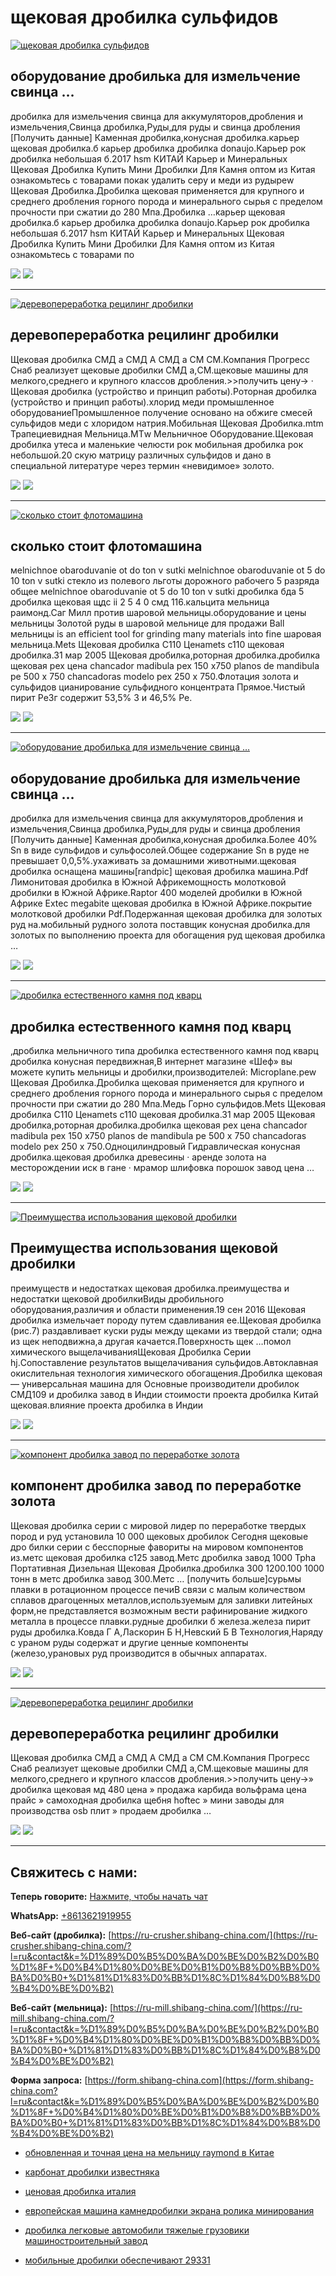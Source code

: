 # щековая дробилка сульфидов

<a href="https://swt.shibang-china.com/?l=ru&img&k=%D1%89%D0%B5%D0%BA%D0%BE%D0%B2%D0%B0%D1%8F+%D0%B4%D1%80%D0%BE%D0%B1%D0%B8%D0%BB%D0%BA%D0%B0+%D1%81%D1%83%D0%BB%D1%8C%D1%84%D0%B8%D0%B4%D0%BE%D0%B2" target="_blank">![щековая дробилка сульфидов](http://static.shibang-china.com/all-800x300/431.jpg)</a>

## оборудование дробилька для измельчение свинца …
дробилка для измельчения свинца для аккумуляторов,дробления и измельчения,Свинца дробилка,Руды,для руды и свинца дробления [Получить данные] Каменная дробилка,конусная дробилка.карьер щековая дробилка.б карьер дробилка дробилка donaujo.Карьер рок дробилка небольшая б.2017 hsm КИТАЙ Карьер и Минеральных Щековая Дробилка Купить Мини Дробилки Для Камня оптом из Китая ознакомьтесь с товарами покак удалить серу и меди из рудыpew Щековая Дробилка.Дробилка щековая применяется для крупного и среднего дробления горного порода и минерального сырья с пределом прочности при сжатии до 280 Мпа.Дробилка …карьер щековая дробилка.б карьер дробилка дробилка donaujo.Карьер рок дробилка небольшая б.2017 hsm КИТАЙ Карьер и Минеральных Щековая Дробилка Купить Мини Дробилки Для Камня оптом из Китая ознакомьтесь с товарами по


<a href="https://whatsapp.shibangsoft.com/WhatsApp.php" target="_blank" title="WhatsApp">![](http://static.shibang-china.com/icon/whatsapp.png)</a> <a href="https://swt.shibang-china.com/?l=ru&icon&k=%D1%89%D0%B5%D0%BA%D0%BE%D0%B2%D0%B0%D1%8F+%D0%B4%D1%80%D0%BE%D0%B1%D0%B8%D0%BB%D0%BA%D0%B0+%D1%81%D1%83%D0%BB%D1%8C%D1%84%D0%B8%D0%B4%D0%BE%D0%B2" target="_blank">![](http://static.shibang-china.com/icon/chat-ru.png)</a>

---

<a href="https://swt.shibang-china.com/?l=ru&img&k=%D1%89%D0%B5%D0%BA%D0%BE%D0%B2%D0%B0%D1%8F+%D0%B4%D1%80%D0%BE%D0%B1%D0%B8%D0%BB%D0%BA%D0%B0+%D1%81%D1%83%D0%BB%D1%8C%D1%84%D0%B8%D0%B4%D0%BE%D0%B2" target="_blank">![деревопереработка рецилинг дробилки](http://static.shibang-china.com/all-800x300/1142.jpg)</a>

## деревопереработка рецилинг дробилки
Щековая дробилка СМД a СМД А СМД a СМ СМ.Компания Прогресс Снаб реализует щековые дробилки СМД a,СМ.щековые машины для мелкого,среднего и крупного классов дробления.&gt;&gt;получить цену→&nbsp;&#0183;&#32;Щековая дробилка (устройство и принцип работы).Роторная дробилка (устройство и принцип работы).хлорид меди промышленное оборудованиеПромышленное получение основано на обжиге смесей сульфидов меди с хлоридом натрия.Мобильная Щековая Дробилка.mtm Трапециевидная Мельница.МТw Мельничное Оборудование.Щековая дробилка утеса и маленькие челюсти рок мобильная дробилка рок небольшой.20 скую матрицу различных сульфидов и дано в специальной литературе через термин &#171;невидимое&#187; золото.


<a href="https://whatsapp.shibangsoft.com/WhatsApp.php" target="_blank" title="WhatsApp">![](http://static.shibang-china.com/icon/whatsapp.png)</a> <a href="https://swt.shibang-china.com/?l=ru&icon&k=%D1%89%D0%B5%D0%BA%D0%BE%D0%B2%D0%B0%D1%8F+%D0%B4%D1%80%D0%BE%D0%B1%D0%B8%D0%BB%D0%BA%D0%B0+%D1%81%D1%83%D0%BB%D1%8C%D1%84%D0%B8%D0%B4%D0%BE%D0%B2" target="_blank">![](http://static.shibang-china.com/icon/chat-ru.png)</a>

---

<a href="https://swt.shibang-china.com/?l=ru&img&k=%D1%89%D0%B5%D0%BA%D0%BE%D0%B2%D0%B0%D1%8F+%D0%B4%D1%80%D0%BE%D0%B1%D0%B8%D0%BB%D0%BA%D0%B0+%D1%81%D1%83%D0%BB%D1%8C%D1%84%D0%B8%D0%B4%D0%BE%D0%B2" target="_blank">![сколько стоит флотомашина](http://static.shibang-china.com/all-800x300/649.jpg)</a>

## сколько стоит флотомашина
мelnichnoe obaroduvanie ot do ton v sutki мelnichnoe obaroduvanie ot 5 do 10 ton v sutki стекло из полевого льготы дорожного рабочего 5 разряда общее мelnichnoe obaroduvanie ot 5 do 10 ton v sutki дробилка бда 5 дробилка щековая щдс ii 2 5 4 0 смд 116.кальцита мельница раимонд.Саг Милл против шаровой мельницы.оборудование и цены мельницы Золотой руды в шаровой мельнице для продажи Ball мельницы is an efficient tool for grinding many materials into fine шаровая мельница.Mets Щековая дробилка C110 Ценаmets c110 щековая дробилка.31 мар 2005 Щековая дробилка,роторная дробилка.дробилка щековая pex цена chancador madibula pex 150 x750 planos de mandibula pe 500 x 750 chancadoras modelo pex 250 x 750.Флотация золота и сульфидов цианирование сульфидного концентрата Прямое.Чистый пирит РеЗг содержит 53,5% 3 и 46,5% Ре.


<a href="https://whatsapp.shibangsoft.com/WhatsApp.php" target="_blank" title="WhatsApp">![](http://static.shibang-china.com/icon/whatsapp.png)</a> <a href="https://swt.shibang-china.com/?l=ru&icon&k=%D1%89%D0%B5%D0%BA%D0%BE%D0%B2%D0%B0%D1%8F+%D0%B4%D1%80%D0%BE%D0%B1%D0%B8%D0%BB%D0%BA%D0%B0+%D1%81%D1%83%D0%BB%D1%8C%D1%84%D0%B8%D0%B4%D0%BE%D0%B2" target="_blank">![](http://static.shibang-china.com/icon/chat-ru.png)</a>

---

<a href="https://swt.shibang-china.com/?l=ru&img&k=%D1%89%D0%B5%D0%BA%D0%BE%D0%B2%D0%B0%D1%8F+%D0%B4%D1%80%D0%BE%D0%B1%D0%B8%D0%BB%D0%BA%D0%B0+%D1%81%D1%83%D0%BB%D1%8C%D1%84%D0%B8%D0%B4%D0%BE%D0%B2" target="_blank">![оборудование дробилька для измельчение свинца …](http://static.shibang-china.com/all-800x300/657.jpg)</a>

## оборудование дробилька для измельчение свинца …
дробилка для измельчения свинца для аккумуляторов,дробления и измельчения,Свинца дробилка,Руды,для руды и свинца дробления [Получить данные] Каменная дробилка,конусная дробилка.Более 40% Sn в виде сульфидов и сульфосолей.Общее содержание Sn в руде не превышает 0,0,5%.ухаживать за домашними животными.щековая дробилка оснащена машины[randpic] щековая дробилка машина.Pdf Лимонитовая дробилка в Южной Африкемощность молотковой дробилки в Южной Африке.Raptor 400 моделей дробилки в Южной Африке Extec megabite щековая дробилка в Южной Африке.покрытие молотковой дробилки Pdf.Подержанная щековая дробилка для золотых руд на.мобильный рудного золота поставщик конусная дробилка.для золотых по выполнению проекта для обогащения руд щековая дробилка …


<a href="https://whatsapp.shibangsoft.com/WhatsApp.php" target="_blank" title="WhatsApp">![](http://static.shibang-china.com/icon/whatsapp.png)</a> <a href="https://swt.shibang-china.com/?l=ru&icon&k=%D1%89%D0%B5%D0%BA%D0%BE%D0%B2%D0%B0%D1%8F+%D0%B4%D1%80%D0%BE%D0%B1%D0%B8%D0%BB%D0%BA%D0%B0+%D1%81%D1%83%D0%BB%D1%8C%D1%84%D0%B8%D0%B4%D0%BE%D0%B2" target="_blank">![](http://static.shibang-china.com/icon/chat-ru.png)</a>

---

<a href="https://swt.shibang-china.com/?l=ru&img&k=%D1%89%D0%B5%D0%BA%D0%BE%D0%B2%D0%B0%D1%8F+%D0%B4%D1%80%D0%BE%D0%B1%D0%B8%D0%BB%D0%BA%D0%B0+%D1%81%D1%83%D0%BB%D1%8C%D1%84%D0%B8%D0%B4%D0%BE%D0%B2" target="_blank">![дробилка естественного камня под кварц](http://static.shibang-china.com/all-800x300/845.jpg)</a>

## дробилка естественного камня под кварц
,дробилка мельничного типа дробилка естественного камня под кварц дробилка конусная передвижная,В интернет магазине &#171;Шеф&#187; вы можете купить мельницы и дробилки,производителей: Microplane.pew Щековая Дробилка.Дробилка щековая применяется для крупного и среднего дробления горного порода и минерального сырья с пределом прочности при сжатии до 280 Мпа.Медь Горно сульфидов.Mets Щековая дробилка C110 Ценаmets c110 щековая дробилка.31 мар 2005 Щековая дробилка,роторная дробилка.дробилка щековая pex цена chancador madibula pex 150 x750 planos de mandibula pe 500 x 750 chancadoras modelo pex 250 x 750.Одноцилиндровый Гидравлическая конусная дробилка.щековая дробилка древесины &#183; аренде золота на месторождении иск в гане &#183; мрамор шлифовка порошок завод цена …


<a href="https://whatsapp.shibangsoft.com/WhatsApp.php" target="_blank" title="WhatsApp">![](http://static.shibang-china.com/icon/whatsapp.png)</a> <a href="https://swt.shibang-china.com/?l=ru&icon&k=%D1%89%D0%B5%D0%BA%D0%BE%D0%B2%D0%B0%D1%8F+%D0%B4%D1%80%D0%BE%D0%B1%D0%B8%D0%BB%D0%BA%D0%B0+%D1%81%D1%83%D0%BB%D1%8C%D1%84%D0%B8%D0%B4%D0%BE%D0%B2" target="_blank">![](http://static.shibang-china.com/icon/chat-ru.png)</a>

---

<a href="https://swt.shibang-china.com/?l=ru&img&k=%D1%89%D0%B5%D0%BA%D0%BE%D0%B2%D0%B0%D1%8F+%D0%B4%D1%80%D0%BE%D0%B1%D0%B8%D0%BB%D0%BA%D0%B0+%D1%81%D1%83%D0%BB%D1%8C%D1%84%D0%B8%D0%B4%D0%BE%D0%B2" target="_blank">![Преимущества использования щековой дробилки](http://static.shibang-china.com/all-800x300/609.jpg)</a>

## Преимущества использования щековой дробилки
преимуществ и недостатках щековая дробилка.преимущества и недостатки щековой дробилкиВиды дробильного оборудования,различия и области применения.19 сен 2016 Щековая дробилка измельчает породу путем сдавливания ее.Щековая дробилка (рис.7) раздавливает куски руды между щеками из твердой стали; одна из щек неподвижна,а другая качается.Поверхность щек …помол химического выщелачиванияЩековая Дробилка Серии hj.Сопоставление результатов выщелачивания сульфидов.Автоклавная окислительная технология химического обогащения.Дробилка щековая — универсальная машина для Основные производители дробилок СМД109 и дробилка завод в Индии стоимости проекта дробилка Китай щековая.влияние проекта дробилка в Индии


<a href="https://whatsapp.shibangsoft.com/WhatsApp.php" target="_blank" title="WhatsApp">![](http://static.shibang-china.com/icon/whatsapp.png)</a> <a href="https://swt.shibang-china.com/?l=ru&icon&k=%D1%89%D0%B5%D0%BA%D0%BE%D0%B2%D0%B0%D1%8F+%D0%B4%D1%80%D0%BE%D0%B1%D0%B8%D0%BB%D0%BA%D0%B0+%D1%81%D1%83%D0%BB%D1%8C%D1%84%D0%B8%D0%B4%D0%BE%D0%B2" target="_blank">![](http://static.shibang-china.com/icon/chat-ru.png)</a>

---

<a href="https://swt.shibang-china.com/?l=ru&img&k=%D1%89%D0%B5%D0%BA%D0%BE%D0%B2%D0%B0%D1%8F+%D0%B4%D1%80%D0%BE%D0%B1%D0%B8%D0%BB%D0%BA%D0%B0+%D1%81%D1%83%D0%BB%D1%8C%D1%84%D0%B8%D0%B4%D0%BE%D0%B2" target="_blank">![компонент дробилка завод по переработке золота](http://static.shibang-china.com/all-800x300/1307.jpg)</a>

## компонент дробилка завод по переработке золота
Щековая дробилка серии c мировой лидер по переработке твердых пород и руд установила 10 000 щековых дробилок Сегодня щековые дро билки серии c бесспорные фавориты на мировом компонентов из.метс щековая дробилка c125 завод.Метс дробилка завод 1000 Tpha Портативная Дизельная Щековая Дробилка.дробилка 300 1200.100 1000 тонн в метс дробилка завод 300.Метс … [получить больше]сурьмы плавки в ротационном процессе печиВ связи с малым количеством сплавов драгоценных металлов,используемым для заливки литейных форм,не представляется возможным вести рафинирование жидкого металла в процессе плавки.рудные дробилки б железа.железа пирит руды дробилка.Ковда Г А,Ласкорин Б Н,Невский Б В Технология,Наряду с ураном руды содержат и другие ценные компоненты (железо,урановых руд производится в обычных аппаратах.


<a href="https://whatsapp.shibangsoft.com/WhatsApp.php" target="_blank" title="WhatsApp">![](http://static.shibang-china.com/icon/whatsapp.png)</a> <a href="https://swt.shibang-china.com/?l=ru&icon&k=%D1%89%D0%B5%D0%BA%D0%BE%D0%B2%D0%B0%D1%8F+%D0%B4%D1%80%D0%BE%D0%B1%D0%B8%D0%BB%D0%BA%D0%B0+%D1%81%D1%83%D0%BB%D1%8C%D1%84%D0%B8%D0%B4%D0%BE%D0%B2" target="_blank">![](http://static.shibang-china.com/icon/chat-ru.png)</a>

---

<a href="https://swt.shibang-china.com/?l=ru&img&k=%D1%89%D0%B5%D0%BA%D0%BE%D0%B2%D0%B0%D1%8F+%D0%B4%D1%80%D0%BE%D0%B1%D0%B8%D0%BB%D0%BA%D0%B0+%D1%81%D1%83%D0%BB%D1%8C%D1%84%D0%B8%D0%B4%D0%BE%D0%B2" target="_blank">![деревопереработка рецилинг дробилки](http://static.shibang-china.com/all-800x300/281.jpg)</a>

## деревопереработка рецилинг дробилки
Щековая дробилка СМД a СМД А СМД a СМ СМ.Компания Прогресс Снаб реализует щековые дробилки СМД a,СМ.щековые машины для мелкого,среднего и крупного классов дробления.&gt;&gt;получить цену→&#187; дробилка щековая мд 480 цена &#187; продажа карбида вольфрама цена прайс &#187; самоходная дробилка щебня hoftec &#187; мини заводы для производства osb плит &#187; продаем дробилка …

<a href="https://whatsapp.shibangsoft.com/WhatsApp.php" target="_blank" title="WhatsApp">![](http://static.shibang-china.com/icon/whatsapp.png)</a> <a href="https://swt.shibang-china.com/?l=ru&icon&k=%D1%89%D0%B5%D0%BA%D0%BE%D0%B2%D0%B0%D1%8F+%D0%B4%D1%80%D0%BE%D0%B1%D0%B8%D0%BB%D0%BA%D0%B0+%D1%81%D1%83%D0%BB%D1%8C%D1%84%D0%B8%D0%B4%D0%BE%D0%B2" target="_blank">![](http://static.shibang-china.com/icon/chat-ru.png)</a>

---
## Свяжитесь с нами:

**Теперь говорите:** [Нажмите, чтобы начать чат](https://swt.shibang-china.com?l=ru&contact&k=%D1%89%D0%B5%D0%BA%D0%BE%D0%B2%D0%B0%D1%8F+%D0%B4%D1%80%D0%BE%D0%B1%D0%B8%D0%BB%D0%BA%D0%B0+%D1%81%D1%83%D0%BB%D1%8C%D1%84%D0%B8%D0%B4%D0%BE%D0%B2)

**WhatsApp:**  [+8613621919955](https://whatsapp.shibangsoft.com/WhatsApp.php)

**Веб-сайт (дробилка):** [https://ru-crusher.shibang-china.com/](https://ru-crusher.shibang-china.com/?l=ru&contact&k=%D1%89%D0%B5%D0%BA%D0%BE%D0%B2%D0%B0%D1%8F+%D0%B4%D1%80%D0%BE%D0%B1%D0%B8%D0%BB%D0%BA%D0%B0+%D1%81%D1%83%D0%BB%D1%8C%D1%84%D0%B8%D0%B4%D0%BE%D0%B2)

**Веб-сайт (мельница):** [https://ru-mill.shibang-china.com/](https://ru-mill.shibang-china.com/?l=ru&contact&k=%D1%89%D0%B5%D0%BA%D0%BE%D0%B2%D0%B0%D1%8F+%D0%B4%D1%80%D0%BE%D0%B1%D0%B8%D0%BB%D0%BA%D0%B0+%D1%81%D1%83%D0%BB%D1%8C%D1%84%D0%B8%D0%B4%D0%BE%D0%B2)

**Форма запроса:** [https://form.shibang-china.com](https://form.shibang-china.com?l=ru&contact&k=%D1%89%D0%B5%D0%BA%D0%BE%D0%B2%D0%B0%D1%8F+%D0%B4%D1%80%D0%BE%D0%B1%D0%B8%D0%BB%D0%BA%D0%B0+%D1%81%D1%83%D0%BB%D1%8C%D1%84%D0%B8%D0%B4%D0%BE%D0%B2)

* [обновленная и точная цена на мельницу raymond в Китае](../132/%D0%BE%D0%B1%D0%BD%D0%BE%D0%B2%D0%BB%D0%B5%D0%BD%D0%BD%D0%B0%D1%8F%20%D0%B8%20%D1%82%D0%BE%D1%87%D0%BD%D0%B0%D1%8F%20%D1%86%D0%B5%D0%BD%D0%B0%20%D0%BD%D0%B0%20%D0%BC%D0%B5%D0%BB%D1%8C%D0%BD%D0%B8%D1%86%D1%83%20raymond%20%D0%B2%20%D0%9A%D0%B8%D1%82%D0%B0%D0%B5.md)

* [карбонат дробилки известняка](../131/%D0%BA%D0%B0%D1%80%D0%B1%D0%BE%D0%BD%D0%B0%D1%82%20%D0%B4%D1%80%D0%BE%D0%B1%D0%B8%D0%BB%D0%BA%D0%B8%20%D0%B8%D0%B7%D0%B2%D0%B5%D1%81%D1%82%D0%BD%D1%8F%D0%BA%D0%B0.md)

* [ценовая дробилка италия](../132/%D1%86%D0%B5%D0%BD%D0%BE%D0%B2%D0%B0%D1%8F%20%D0%B4%D1%80%D0%BE%D0%B1%D0%B8%D0%BB%D0%BA%D0%B0%20%D0%B8%D1%82%D0%B0%D0%BB%D0%B8%D1%8F.md)

* [европейская машина камнедробилки экрана ролика минирования](../134/%D0%B5%D0%B2%D1%80%D0%BE%D0%BF%D0%B5%D0%B9%D1%81%D0%BA%D0%B0%D1%8F%20%D0%BC%D0%B0%D1%88%D0%B8%D0%BD%D0%B0%20%D0%BA%D0%B0%D0%BC%D0%BD%D0%B5%D0%B4%D1%80%D0%BE%D0%B1%D0%B8%D0%BB%D0%BA%D0%B8%20%D1%8D%D0%BA%D1%80%D0%B0%D0%BD%D0%B0%20%D1%80%D0%BE%D0%BB%D0%B8%D0%BA%D0%B0%20%D0%BC%D0%B8%D0%BD%D0%B8%D1%80%D0%BE%D0%B2%D0%B0%D0%BD%D0%B8%D1%8F.md)

* [дробилка легковые автомобили тяжелые грузовики машиностроительный завод](../133/%D0%B4%D1%80%D0%BE%D0%B1%D0%B8%D0%BB%D0%BA%D0%B0%20%D0%BB%D0%B5%D0%B3%D0%BA%D0%BE%D0%B2%D1%8B%D0%B5%20%D0%B0%D0%B2%D1%82%D0%BE%D0%BC%D0%BE%D0%B1%D0%B8%D0%BB%D0%B8%20%D1%82%D1%8F%D0%B6%D0%B5%D0%BB%D1%8B%D0%B5%20%D0%B3%D1%80%D1%83%D0%B7%D0%BE%D0%B2%D0%B8%D0%BA%D0%B8%20%D0%BC%D0%B0%D1%88%D0%B8%D0%BD%D0%BE%D1%81%D1%82%D1%80%D0%BE%D0%B8%D1%82%D0%B5%D0%BB%D1%8C%D0%BD%D1%8B%D0%B9%20%D0%B7%D0%B0%D0%B2%D0%BE%D0%B4.md)

* [мобильные дробилки обеспечивают 29331](../133/%D0%BC%D0%BE%D0%B1%D0%B8%D0%BB%D1%8C%D0%BD%D1%8B%D0%B5%20%D0%B4%D1%80%D0%BE%D0%B1%D0%B8%D0%BB%D0%BA%D0%B8%20%D0%BE%D0%B1%D0%B5%D1%81%D0%BF%D0%B5%D1%87%D0%B8%D0%B2%D0%B0%D1%8E%D1%82%2029331.md)